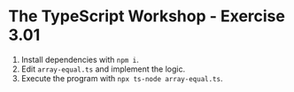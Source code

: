 # The TypeScript Workshop - Exercise 3.01

1. Install dependencies with `npm i`.
2. Edit `array-equal.ts` and implement the logic.
3. Execute the program with `npx ts-node array-equal.ts`.
